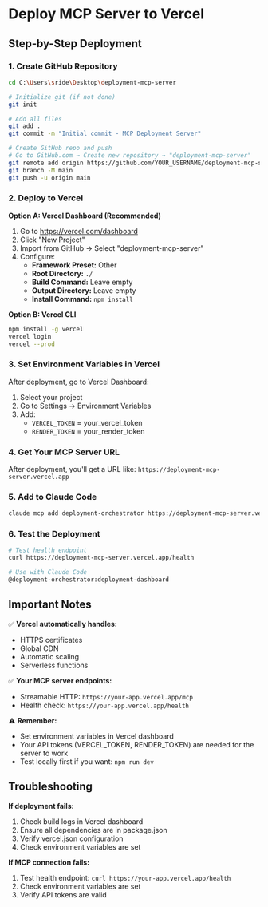 # Deploy MCP Server to Vercel

## Step-by-Step Deployment

### 1. Create GitHub Repository
```bash
cd C:\Users\sride\Desktop\deployment-mcp-server

# Initialize git (if not done)
git init

# Add all files
git add .
git commit -m "Initial commit - MCP Deployment Server"

# Create GitHub repo and push
# Go to GitHub.com → Create new repository → "deployment-mcp-server"
git remote add origin https://github.com/YOUR_USERNAME/deployment-mcp-server.git
git branch -M main
git push -u origin main
```

### 2. Deploy to Vercel

**Option A: Vercel Dashboard (Recommended)**
1. Go to https://vercel.com/dashboard
2. Click "New Project"
3. Import from GitHub → Select "deployment-mcp-server"
4. Configure:
   - **Framework Preset:** Other
   - **Root Directory:** `./`
   - **Build Command:** Leave empty
   - **Output Directory:** Leave empty
   - **Install Command:** `npm install`

**Option B: Vercel CLI**
```bash
npm install -g vercel
vercel login
vercel --prod
```

### 3. Set Environment Variables in Vercel
After deployment, go to Vercel Dashboard:
1. Select your project
2. Go to Settings → Environment Variables
3. Add:
   - `VERCEL_TOKEN` = your_vercel_token
   - `RENDER_TOKEN` = your_render_token

### 4. Get Your MCP Server URL
After deployment, you'll get a URL like:
`https://deployment-mcp-server.vercel.app`

### 5. Add to Claude Code
```bash
claude mcp add deployment-orchestrator https://deployment-mcp-server.vercel.app/mcp
```

### 6. Test the Deployment
```bash
# Test health endpoint
curl https://deployment-mcp-server.vercel.app/health

# Use with Claude Code
@deployment-orchestrator:deployment-dashboard
```

## Important Notes

✅ **Vercel automatically handles:**
- HTTPS certificates
- Global CDN
- Automatic scaling
- Serverless functions

✅ **Your MCP server endpoints:**
- Streamable HTTP: `https://your-app.vercel.app/mcp`
- Health check: `https://your-app.vercel.app/health`

⚠️ **Remember:**
- Set environment variables in Vercel dashboard
- Your API tokens (VERCEL_TOKEN, RENDER_TOKEN) are needed for the server to work
- Test locally first if you want: `npm run dev`

## Troubleshooting

**If deployment fails:**
1. Check build logs in Vercel dashboard
2. Ensure all dependencies are in package.json
3. Verify vercel.json configuration
4. Check environment variables are set

**If MCP connection fails:**
1. Test health endpoint: `curl https://your-app.vercel.app/health`
2. Check environment variables are set
3. Verify API tokens are valid
